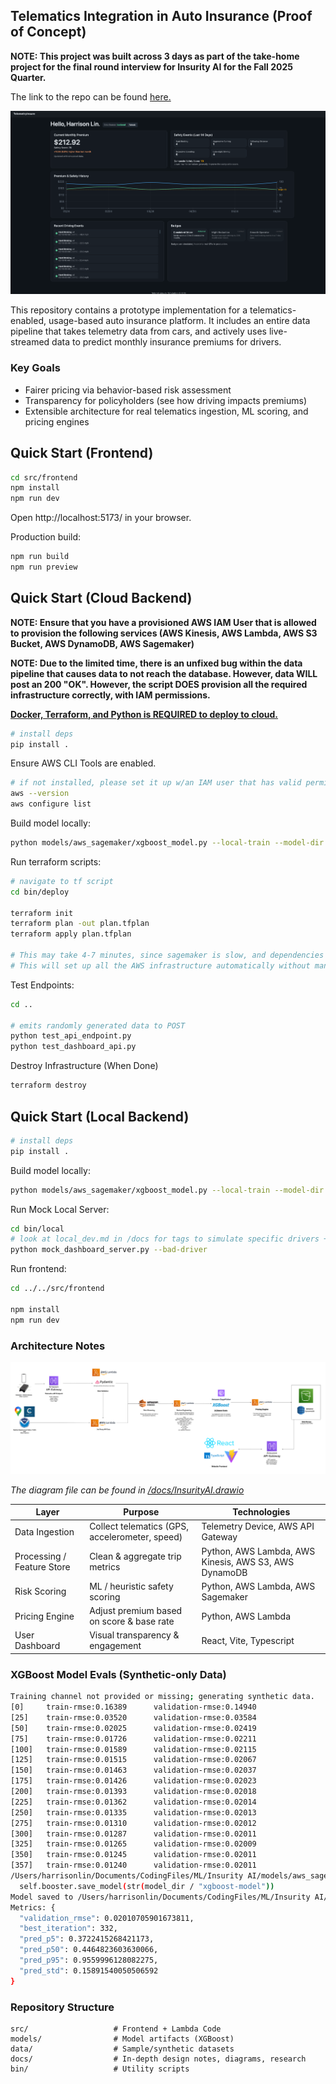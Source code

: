  ## Telematics Integration in Auto Insurance (Proof of Concept)

**NOTE: This project was built across 3 days as part of the take-home project for the final round interview for Insurity AI for the Fall 2025 Quarter.**

The link to the repo can be found [here.](https://github.com/Aephn/insurity-telemetrics-predictor-poc)

![alt text](docs/homepage.png)


This repository contains a prototype implementation for a telematics-enabled, usage-based auto insurance platform. It includes an entire data pipeline that takes telemetry data from cars, and actively uses live-streamed data to predict monthly insurance premiums for drivers.

### Key Goals

- Fairer pricing via behavior-based risk assessment
- Transparency for policyholders (see how driving impacts premiums)
- Extensible architecture for real telematics ingestion, ML scoring, and pricing engines


## Quick Start (Frontend)

```bash
cd src/frontend
npm install
npm run dev
```

Open http://localhost:5173/ in your browser.

Production build:

```bash
npm run build
npm run preview
```

## Quick Start (Cloud Backend)

**NOTE: Ensure that you have a provisioned AWS IAM User that is allowed to provision the following services (AWS Kinesis, AWS Lambda, AWS S3 Bucket, AWS DynamoDB, AWS Sagemaker)**

**NOTE: Due to the limited time, there is an unfixed bug within the data pipeline that causes data to not reach the database. However, data WILL post an 200 "OK". However, the script DOES provision all the required infrastructure correctly, with IAM permissions.** 

**<u>Docker, Terraform, and Python is REQUIRED to deploy to cloud.</u>**

```bash
# install deps
pip install .
```

Ensure AWS CLI Tools are enabled.

```bash
# if not installed, please set it up w/an IAM user that has valid permissions.
aws --version
aws configure list
```

Build model locally:
```bash
python models/aws_sagemaker/xgboost_model.py --local-train --model-dir artifacts
```

Run terraform scripts:

```bash
# navigate to tf script
cd bin/deploy

terraform init
terraform plan -out plan.tfplan
terraform apply plan.tfplan

# This may take 4-7 minutes, since sagemaker is slow, and dependencies have to be compiled + zipped for lambda
# This will set up all the AWS infrastructure automatically without manual intervention.
```

Test Endpoints:

```bash
cd ..

# emits randomly generated data to POST
python test_api_endpoint.py
python test_dashboard_api.py
```

Destroy Infrastructure (When Done)
```bash
terraform destroy
```

## Quick Start (Local Backend)

```bash
# install deps
pip install .
```

Build model locally:
```bash
python models/aws_sagemaker/xgboost_model.py --local-train --model-dir artifacts
```

Run Mock Local Server:
```bash
cd bin/local
# look at local_dev.md in /docs for tags to simulate specific drivers + events
python mock_dashboard_server.py --bad-driver
```

Run frontend:
```bash
cd ../../src/frontend

npm install
npm run dev
```


### Architecture Notes

![alt text](docs/architecture.png)

*The diagram file can be found in <u>/docs/InsurityAI.drawio</u>*

| Layer | Purpose | Technologies |
|-------|---------|--------|
| Data Ingestion | Collect telematics (GPS, accelerometer, speed) | Telemetry Device, AWS API Gateway |
| Processing / Feature Store | Clean & aggregate trip metrics | Python, AWS Lambda, AWS Kinesis, AWS S3, AWS DynamoDB |
| Risk Scoring | ML / heuristic safety scoring | Python, AWS Lambda, AWS Sagemaker |
| Pricing Engine | Adjust premium based on score & base rate | Python, AWS Lambda |
| User Dashboard | Visual transparency & engagement | React, Vite, Typescript |


### XGBoost Model Evals (Synthetic-only Data)
``` bash
Training channel not provided or missing; generating synthetic data.
[0]     train-rmse:0.16389      validation-rmse:0.14940
[25]    train-rmse:0.03520      validation-rmse:0.03584
[50]    train-rmse:0.02025      validation-rmse:0.02419
[75]    train-rmse:0.01726      validation-rmse:0.02211
[100]   train-rmse:0.01589      validation-rmse:0.02115
[125]   train-rmse:0.01515      validation-rmse:0.02067
[150]   train-rmse:0.01463      validation-rmse:0.02037
[175]   train-rmse:0.01426      validation-rmse:0.02023
[200]   train-rmse:0.01393      validation-rmse:0.02018
[225]   train-rmse:0.01362      validation-rmse:0.02014
[250]   train-rmse:0.01335      validation-rmse:0.02013
[275]   train-rmse:0.01310      validation-rmse:0.02012
[300]   train-rmse:0.01287      validation-rmse:0.02011
[325]   train-rmse:0.01265      validation-rmse:0.02009
[350]   train-rmse:0.01245      validation-rmse:0.02011
[357]   train-rmse:0.01240      validation-rmse:0.02011
/Users/harrisonlin/Documents/CodingFiles/ML/Insurity AI/models/aws_sagemaker/xgboost_model.py:139: UserWarning: [01:56:18] WARNING: /Users/runner/work/xgboost/xgboost/src/c_api/c_api.cc:1427: Saving model in the UBJSON format as default.  You can use file extension: `json`, `ubj` or `deprecated` to choose between formats.
  self.booster.save_model(str(model_dir / "xgboost-model"))
Model saved to /Users/harrisonlin/Documents/CodingFiles/ML/Insurity AI/artifacts
Metrics: {
  "validation_rmse": 0.02010705901673811,
  "best_iteration": 332,
  "pred_p5": 0.3722415268421173,
  "pred_p50": 0.4464823603630066,
  "pred_p95": 0.9559996128082275,
  "pred_std": 0.15891540050506592
}
```


### Repository Structure

```
src/                   # Frontend + Lambda Code 
models/                # Model artifacts (XGBoost)
data/                  # Sample/synthetic datasets
docs/                  # In-depth design notes, diagrams, research
bin/                   # Utility scripts
```
